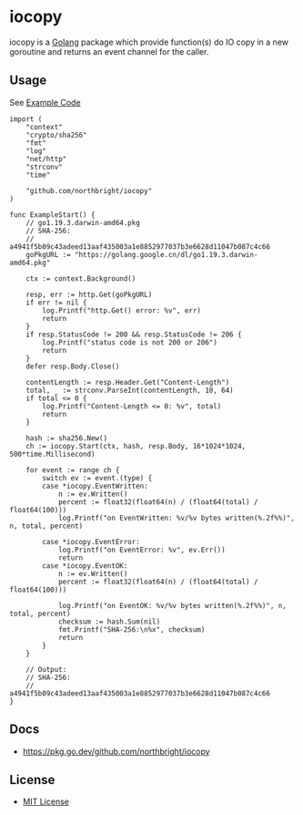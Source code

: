 # iocopy

iocopy is a [Golang](https://golang.org) package which provide function(s) do IO copy in a new goroutine and returns an event channel for the caller.

## Usage
See [Example Code](https://github.com/northbright/iocopy/blob/master/iocopy_test.go)

```
import (
	"context"
	"crypto/sha256"
	"fmt"
	"log"
	"net/http"
	"strconv"
	"time"

	"github.com/northbright/iocopy"
)

func ExampleStart() {
	// go1.19.3.darwin-amd64.pkg
	// SHA-256:
	// a4941f5b09c43adeed13aaf435003a1e8852977037b3e6628d11047b087c4c66
	goPkgURL := "https://golang.google.cn/dl/go1.19.3.darwin-amd64.pkg"

	ctx := context.Background()

	resp, err := http.Get(goPkgURL)
	if err != nil {
		log.Printf("http.Get() error: %v", err)
		return
	}
	if resp.StatusCode != 200 && resp.StatusCode != 206 {
		log.Printf("status code is not 200 or 206")
		return
	}
	defer resp.Body.Close()

	contentLength := resp.Header.Get("Content-Length")
	total, _ := strconv.ParseInt(contentLength, 10, 64)
	if total <= 0 {
		log.Printf("Content-Length <= 0: %v", total)
		return
	}

	hash := sha256.New()
	ch := iocopy.Start(ctx, hash, resp.Body, 16*1024*1024, 500*time.Millisecond)

	for event := range ch {
		switch ev := event.(type) {
		case *iocopy.EventWritten:
			n := ev.Written()
			percent := float32(float64(n) / (float64(total) / float64(100)))
			log.Printf("on EventWritten: %v/%v bytes written(%.2f%%)", n, total, percent)

		case *iocopy.EventError:
			log.Printf("on EventError: %v", ev.Err())
			return
		case *iocopy.EventOK:
			n := ev.Written()
			percent := float32(float64(n) / (float64(total) / float64(100)))

			log.Printf("on EventOK: %v/%v bytes written(%.2f%%)", n, total, percent)
			checksum := hash.Sum(nil)
			fmt.Printf("SHA-256:\n%x", checksum)
			return
		}
	}

	// Output:
	// SHA-256:
	// a4941f5b09c43adeed13aaf435003a1e8852977037b3e6628d11047b087c4c66
}
```


## Docs
* <https://pkg.go.dev/github.com/northbright/iocopy>

## License
* [MIT License](LICENSE)

